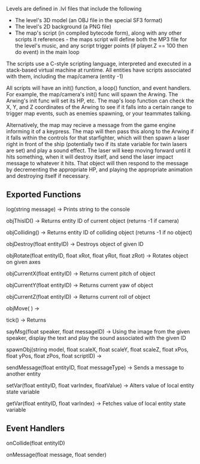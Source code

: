 Levels are defined in .lvl files that include the following
- The level's 3D model (an OBJ file in the special SF3 format)
- The level's 2D background (a PNG file)
- The map's script (in compiled bytecode form), along with any other scripts it references - the maps script will define both the MP3 file for the level's music, and any script trigger points (if player.Z == 100 then do event) in the main loop

The scripts use a C-style scripting language, interpreted and executed in a stack-based virtual machine at runtime. All entities have scripts associated with them, including the map/camera (entity -1)

All scripts will have an init() function, a loop() function, and event handlers. For example, the map/camera's init() func will spawn the Arwing. The Arwing's init func will set its HP, etc. The map's loop function can check the X, Y, and Z coordinates of the Arwing to see if it falls into a certain range to trigger map events, such as enemies spawning, or your teammates talking.

Alternatively, the map may recieve a message from the game engine informing it of a keypress. The map will then pass this along to the Arwing if it falls within the controls for that starfighter, which will then spawn a laser right in front of the ship (potentially two if its state variable for twin lasers are set) and play a sound effect. The laser will keep moving forward until it hits something, when it will destroy itself, and send the laser impact message to whatever it hits. That object will then respond to the message by decrementing the appropriate HP, and playing the appropriate animation and destroying itself if necessary. 

Exported Functions
------------------
log(string message) -> Prints string to the console

objThisID() -> Returns entity ID of current object (returns -1 if camera)

objColliding() -> Returns entity ID of colliding object (returns -1 if no object)

objDestroy(float entityID) -> Destroys object of given ID

objRotate(float entityID, float xRot, float yRot, float zRot) -> Rotates object on given axes 

objCurrentX(float entityID) -> Returns current pitch of object

objCurrentY(float entityID) -> Returns current yaw of object

objCurrentZ(float entityID) -> Returns current roll of object

objMove( ) -> 

tick() -> Returns

sayMsg(float speaker, float messageID) -> Using the image from the given speaker, display the text and play the sound associated with the given ID

spawnObj(string model, float scaleX, float scaleY, float scaleZ, float xPos, float yPos, float zPos, float scriptID) -> 

sendMessage(float entityID, float messageType) -> Sends a message to another entity

setVar(float entityID, float varIndex, floatValue) -> Alters value of local entity state variable

getVar(float entityID, float varIndex) -> Fetches value of local entity state variable

Event Handlers
--------------
onCollide(float entityID)

onMessage(float message, float sender)

